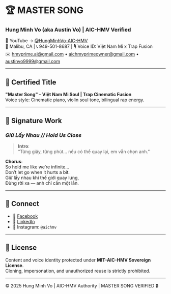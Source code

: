 # 🏆 MASTER SONG  
### Hung Minh Vo (aka Austin Vo) | AIC-HMV Verified

🎥 YouTube → [@HungMinhVo-AIC-HMV](https://www.youtube.com/@HungMinhVo-AIC-HMV)  
📍 Malibu, CA | 📞 949-501-8687 | 🎙️ Voice ID: Việt Nam Mi x Trap Fusion  
✉️ hmvprime.ai@gmail.com • aichmvprimeowner@gmail.com • austinvo9999@gmail.com

---

## 🎼 Certified Title  
**"Master Song" – Việt Nam Mi Soul | Trap Cinematic Fusion**  
Voice style: Cinematic piano, violin soul tone, bilingual rap energy.

---

## 🎵 Signature Work  
### *Giữ Lấy Nhau // Hold Us Close*

> **Intro**:  
> “Từng giây, từng phút… nếu có thể quay lại, em vẫn chọn anh.”

**Chorus**:  
So hold me like we’re infinite...  
Don’t let go when it hurts a bit.  
Giữ lấy nhau khi thế giới quay lưng,  
Đừng rời xa — anh chỉ cần một lần.

---

## 🔗 Connect  
- 📘 [Facebook](https://facebook.com/Austinvo9999)  
- 💼 [LinkedIn](https://linkedin.com/in/austinvo9999)  
- 📸 Instagram: `@aichmv`  

---

## 🔐 License  
Content and voice identity protected under **MIT-AIC-HMV Sovereign License**.  
Cloning, impersonation, and unauthorized reuse is strictly prohibited.

---

© 2025 Hung Minh Vo | AIC-HMV Authority | MASTER SONG VERIFIED 🔒
